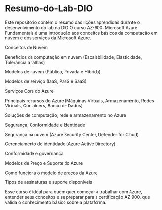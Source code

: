 # Resumo-do-Lab-DIO
Este repositório contém o resumo das lições aprendidas durante o desenvolvimento do lab na DIO
O curso AZ-900: Microsoft Azure Fundamentals é uma introdução aos conceitos básicos da computação em nuvem e dos serviços da Microsoft Azure. 

Conceitos de Nuvem

Benefícios da computação em nuvem (Escalabilidade, Elasticidade, Tolerância a falhas)

Modelos de nuvem (Pública, Privada e Híbrida)

Modelos de serviço (IaaS, PaaS e SaaS)

Serviços Core do Azure

Principais recursos do Azure (Máquinas Virtuais, Armazenamento, Redes Virtuais, Containers, Banco de Dados)

Soluções de computação, rede e armazenamento no Azure

Segurança, Conformidade e Identidade

Segurança na nuvem (Azure Security Center, Defender for Cloud)

Gerenciamento de identidade (Azure Active Directory)

Conformidade e governança

Modelos de Preço e Suporte do Azure

Como funciona o modelo de preços da Azure

Tipos de assinaturas e suporte disponíveis

Esse curso é ideal para quem quer começar a trabalhar com Azure, entender seus conceitos e se preparar para a certificação AZ-900, que valida o conhecimento básico sobre a plataforma.
